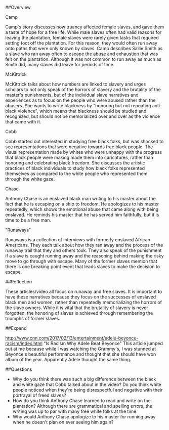 ##Overview

Camp

Camp's story discusses how truancy affected female slaves, and gave them a taste of hope for a free life. While male slaves often had valid reasons for leaving the plantation, female slaves were rarely given tasks that required setting foot off the plantation. For this reason, they would often run away onto paths that were only known by slaves. Camp describes Sallie Smith as a slave who ran away often to escape the abuse and exhaustion that was felt on the plantation. Although it was not common to run away as much as Smith did, many slaves did leave for periods of time.

McKittrick

McKittrick talks about how numbers are linked to slavery and urges scholars to not only speak of the horrors of slavery and the brutality of the master's punishments, but of the individual slave narratives and experiences as to focus on the people who were abused rather than the abusers. She wants to write blackness by "honoring but not repeating anti-black violence", which means that blackness should be studied and recognized, but should not be memorialized over and over as the violence that came with it.

Cobb

Cobb started out interested in studying free black folks, but was shocked to see representations that were negative towards free black people. The visual representation made by whites who were unhappy with the progress that black people were making made them into caricatures, rather than honoring and celebrating black freedom. She discusses the artistic practices of black individuals to study how black folks represented themselves as compared to the white people who represented them through the white gaze. 

Chase

Anthony Chase is an enslaved black man writing to his master about the fact that he is escaping on a ship to freedom. He apologizes to his master repeatedly, which shows the emotional abuse that came along with being enslaved. He reminds his master that he has served him faithfully, but it is time to be a free man.

"Runaways"

Runaways is a collection of interviews with formerly enslaved African Americans. They each talk about how they ran away and the process of the runaway trail that they and others took. They also speak of the punishment if a slave is caught running away and the reasoning behind making the risky move to go through with escape. Many of the former slaves mention that there is one breaking point event that leads slaves to make the decision to escape. 

##Reflection

These articles/video all focus on runaway and free slaves. It is important to have these narratives because they focus on the successes of enslaved black men and women, rather than repeatedly memorializing the horrors of the slave owners. While it is vital that the brutality of slavery is never forgotten, the honoring of slaves is achieved through remembering the triumphs of former slaves. 

##Expand

http://www.cnn.com/2017/02/13/entertainment/adele-beyonce-racism/index.html "Is Racism Why Adele Beat Beyonce" This article jumped out at me because while I was watching the Grammy's, I was stunned at Beyonce's beautiful performance and thought that she should have won album of the year. Apparently Adele thought the same thing. 

##Questions

- Why do you think there was such a big difference between the black and white gaze that Cobb talked about in the video? Do you think white people noticed when they're being disrespectful and negative with their portrayal of freed slaves?
- How do you think Anthony Chase learned to read and write on the plantation? Although there are grammatical and spelling errors, the writing was up to par with many free white folks at the time.
- Why would Anthony Chase apologize to his master for running away when he doesn't plan on ever seeing him again?
